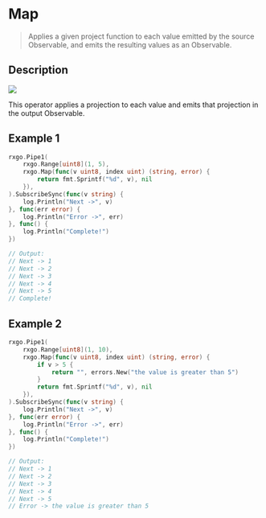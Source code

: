 # Map

> Applies a given project function to each value emitted by the source Observable, and emits the resulting values as an Observable.

## Description

![](https://rxjs.dev/assets/images/marble-diagrams/map.png)

This operator applies a projection to each value and emits that projection in the output Observable.

## Example 1

```go
rxgo.Pipe1(
	rxgo.Range[uint8](1, 5),
	rxgo.Map(func(v uint8, index uint) (string, error) {
		return fmt.Sprintf("%d", v), nil
	}),
).SubscribeSync(func(v string) {
    log.Println("Next ->", v)
}, func(err error) {
    log.Println("Error ->", err)
}, func() {
    log.Println("Complete!")
})

// Output:
// Next -> 1
// Next -> 2
// Next -> 3
// Next -> 4
// Next -> 5
// Complete!
```

## Example 2

```go
rxgo.Pipe1(
	rxgo.Range[uint8](1, 10),
	rxgo.Map(func(v uint8, index uint) (string, error) {
		if v > 5 {
			return "", errors.New("the value is greater than 5")
		}
		return fmt.Sprintf("%d", v), nil
	}),
).SubscribeSync(func(v string) {
    log.Println("Next ->", v)
}, func(err error) {
    log.Println("Error ->", err)
}, func() {
    log.Println("Complete!")
})

// Output:
// Next -> 1
// Next -> 2
// Next -> 3
// Next -> 4
// Next -> 5
// Error -> the value is greater than 5
```
